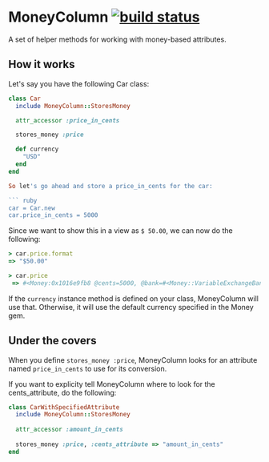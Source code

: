 MoneyColumn [![build status](https://secure.travis-ci.org/chargify/money_column.png)](http://travis-ci.org/chargify/money_column)
===========

A set of helper methods for working with money-based attributes.

## How it works

Let's say you have the following Car class:

``` ruby
class Car
  include MoneyColumn::StoresMoney

  attr_accessor :price_in_cents

  stores_money :price

  def currency
    "USD"
  end
end

So let's go ahead and store a price_in_cents for the car:

``` ruby
car = Car.new
car.price_in_cents = 5000
```

Since we want to show this in a view as `$ 50.00`, we can now do the following:

``` ruby
> car.price.format
=> "$50.00"

> car.price
 => #<Money:0x1016e9fb8 @cents=5000, @bank=#<Money::VariableExchangeBank:0x10143f6f0 @mutex=#<Mutex:0x10143f678>, @rates={}>, @currency="USD">
```

If the `currency` instance method is defined on your class, MoneyColumn will use that. Otherwise, it will use the default currency specified in the Money gem.

## Under the covers

When you define `stores_money :price`, MoneyColumn looks for an attribute named `price_in_cents` to use for its conversion.

If you want to explicity tell MoneyColumn where to look for the cents_attribute, do the following:

``` ruby
class CarWithSpecifiedAttribute
  include MoneyColumn::StoresMoney
  
  attr_accessor :amount_in_cents
  
  stores_money :price, :cents_attribute => "amount_in_cents"
end
```
